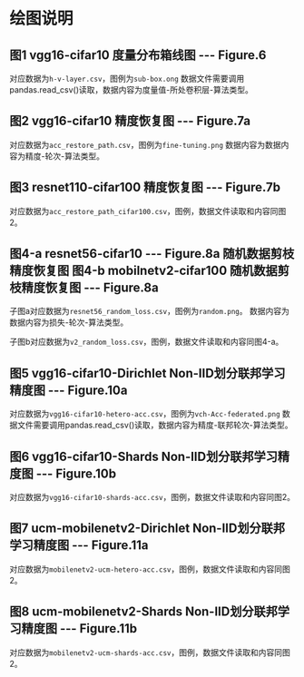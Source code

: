 # 绘图说明
## 图1 vgg16-cifar10 度量分布箱线图 --- Figure.6
对应数据为`h-v-layer.csv`，图例为`sub-box.ong`
数据文件需要调用pandas.read_csv()读取，数据内容为度量值-所处卷积层-算法类型。

## 图2 vgg16-cifar10 精度恢复图 --- Figure.7a
对应数据为`acc_restore_path.csv`，图例为`fine-tuning.png`
数据内容为数据内容为精度-轮次-算法类型。


## 图3 resnet110-cifar100 精度恢复图 --- Figure.7b
对应数据为`acc_restore_path_cifar100.csv`，图例，数据文件读取和内容同图2。


## 图4-a resnet56-cifar10 --- Figure.8a 随机数据剪枝精度恢复图 图4-b mobilnetv2-cifar100 随机数据剪枝精度恢复图  --- Figure.8a 
子图a对应数据为`resnet56_random_loss.csv`，图例为`random.png`。
数据内容为数据内容为损失-轮次-算法类型。

子图b对应数据为`v2_random_loss.csv`，图例，数据文件读取和内容同图4-a。


## 图5 vgg16-cifar10-Dirichlet Non-IID划分联邦学习精度图  --- Figure.10a 
对应数据为`vgg16-cifar10-hetero-acc.csv`，图例为`vch-Acc-federated.png`
数据文件需要调用pandas.read_csv()读取，数据内容为精度-联邦轮次-算法类型。

## 图6 vgg16-cifar10-Shards Non-IID划分联邦学习精度图  --- Figure.10b 
对应数据为`vgg16-cifar10-shards-acc.csv`，图例，数据文件读取和内容同图2。

## 图7 ucm-mobilenetv2-Dirichlet Non-IID划分联邦学习精度图  --- Figure.11a 
对应数据为`mobilenetv2-ucm-hetero-acc.csv`，图例，数据文件读取和内容同图2。

## 图8 ucm-mobilenetv2-Shards Non-IID划分联邦学习精度图  --- Figure.11b
对应数据为`mobilenetv2-ucm-shards-acc.csv`，图例，数据文件读取和内容同图2。
